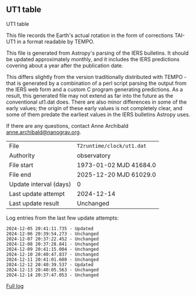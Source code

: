 
## UT1 table

UT1 table

This file records the Earth's actual rotation in the form of
corrections TAI-UT1 in a format readable by TEMPO.

This file is generated from Astropy's parsing of the IERS
bulletins. It should be updated approximately monthly, and it
includes the IERS predictions covering about a year after the
publication date.

This differs slightly from the version traditionally distributed
with TEMPO - that is generated by a combination of a perl script
parsing the output from the IERS web form and a custom C program
generating predictions. As a result, this generated file may not
extend as far into the future as the conventional ut1.dat does.
There are also minor differences in some of the early values; the
origin of these early values is not completely clear, and some of
them predate the earliest values in the IERS bulletins Astropy uses.

If there are any questions, contact Anne Archibald
<anne.archibald@nanograv.org>.

|     |     |
|:--- |:--- |
| File | `T2runtime/clock/ut1.dat` |
| Authority | observatory |
| File start | 1973-01-02 MJD 41684.0 |
| File end | 2025-12-20 MJD 61029.0 |
| Update interval (days) | 0 |
| Last update attempt | 2024-12-14 |
| Last update result | Unchanged |

Log entries from the last few update attempts:
```
2024-12-05 20:41:11.735 - Updated
2024-12-06 20:39:54.273 - Unchanged
2024-12-07 20:37:22.452 - Unchanged
2024-12-08 20:37:28.841 - Unchanged
2024-12-09 20:41:15.004 - Unchanged
2024-12-10 20:40:47.837 - Unchanged
2024-12-11 20:41:01.608 - Unchanged
2024-12-12 20:40:39.537 - Updated
2024-12-13 20:40:05.563 - Unchanged
2024-12-14 20:37:47.053 - Unchanged
```
[Full log](https://raw.githubusercontent.com/ipta/pulsar-clock-corrections/main/log/T2runtime/clock/ut1.dat.log)
